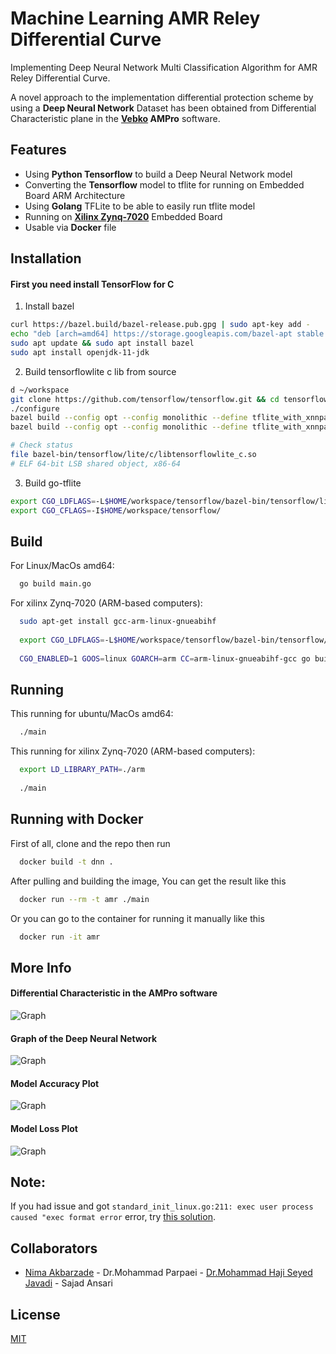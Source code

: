 
# Machine Learning AMR Reley Differential Curve

Implementing Deep Neural Network Multi Classification Algorithm for AMR Reley Differential Curve.

A novel approach to the implementation differential protection scheme by using a <b>Deep Neural Network</b> Dataset has been obtained from Differential Characteristic plane in the <b><a href="https://vebko.org/en/" target="_blank">Vebko</a> AMPro</b> software.

## Features
  - Using <b>Python Tensorflow</b> to build a Deep Neural Network model
  - Converting the <b>Tensorflow</b> model to tflite for running on Embedded Board ARM Architecture
  - Using <b>Golang</b> TFLite to be able to easily run tflite model
  - Running on <a href="https://www.xilinx.com/products/silicon-devices/soc/zynq-7000.html" target="_blank"><b>Xilinx Zynq-7020</b></a> Embedded Board
  - Usable via <b>Docker</b> file
  
## Installation


#### First you need install TensorFlow for C

1) Install bazel
```bash
curl https://bazel.build/bazel-release.pub.gpg | sudo apt-key add -
echo "deb [arch=amd64] https://storage.googleapis.com/bazel-apt stable jdk1.8" | sudo tee /etc/apt/sources.list.d/bazel.list
sudo apt update && sudo apt install bazel
sudo apt install openjdk-11-jdk
```

2) Build tensorflowlite c lib from source
```bash
d ~/workspace
git clone https://github.com/tensorflow/tensorflow.git && cd tensorflow
./configure
bazel build --config opt --config monolithic --define tflite_with_xnnpack=false //tensorflow/lite:libtensorflowlite.so
bazel build --config opt --config monolithic --define tflite_with_xnnpack=false //tensorflow/lite/c:libtensorflowlite_c.so

# Check status
file bazel-bin/tensorflow/lite/c/libtensorflowlite_c.so
# ELF 64-bit LSB shared object, x86-64
```

3) Build go-tflite
```bash
export CGO_LDFLAGS=-L$HOME/workspace/tensorflow/bazel-bin/tensorflow/lite/c
export CGO_CFLAGS=-I$HOME/workspace/tensorflow/
```

## Build

For Linux/MacOs amd64:

```bash
  go build main.go
```

For xilinx Zynq-7020 (ARM-based computers):

```bash
  sudo apt-get install gcc-arm-linux-gnueabihf
  
  export CGO_LDFLAGS=-L$HOME/workspace/tensorflow/bazel-bin/tensorflow/lite/c
  
  CGO_ENABLED=1 GOOS=linux GOARCH=arm CC=arm-linux-gnueabihf-gcc go build -o main
```

## Running

This running for ubuntu/MacOs amd64:

```bash
  ./main
```

This running for xilinx Zynq-7020 (ARM-based computers):

```bash
  export LD_LIBRARY_PATH=./arm
  
  ./main
```

## Running with Docker

First of all, clone and the repo then run
```bash
  docker build -t dnn .
```

After pulling and building the image, You can get the result like this

```bash
  docker run --rm -t amr ./main
```

Or you can go to the container for running it manually like this

```bash
  docker run -it amr
```

## More Info
#### Differential Characteristic in the AMPro software
![Graph](https://github.com/taherfattahi/dnn-amr-reley-differential-curve/blob/master/images/AMR_Relay_Differential_Curve.png)

#### Graph of the Deep Neural Network
![Graph](https://github.com/taherfattahi/dnn-amr-reley-differential-curve/blob/master/images/graph.png)

#### Model Accuracy Plot
![Graph](https://github.com/taherfattahi/dnn-amr-reley-differential-curve/blob/master/images/model_accuracy_plot.png)

#### Model Loss Plot
![Graph](https://github.com/taherfattahi/dnn-amr-reley-differential-curve/blob/master/images/model_loss_plot.png)

## Note:
 If you had issue and got `standard_init_linux.go:211: exec user process caused "exec format error` error, try [this solution](https://www.stereolabs.com/docs/docker/building-arm-container-on-x86/).

## Collaborators

- [Nima Akbarzade](https://www.github.com/iw4p) - Dr.Mohammad Parpaei - [Dr.Mohammad Haji Seyed Javadi](https://www.github.com/EHUser) - Sajad Ansari 


## License

[MIT](https://choosealicense.com/licenses/mit/)

